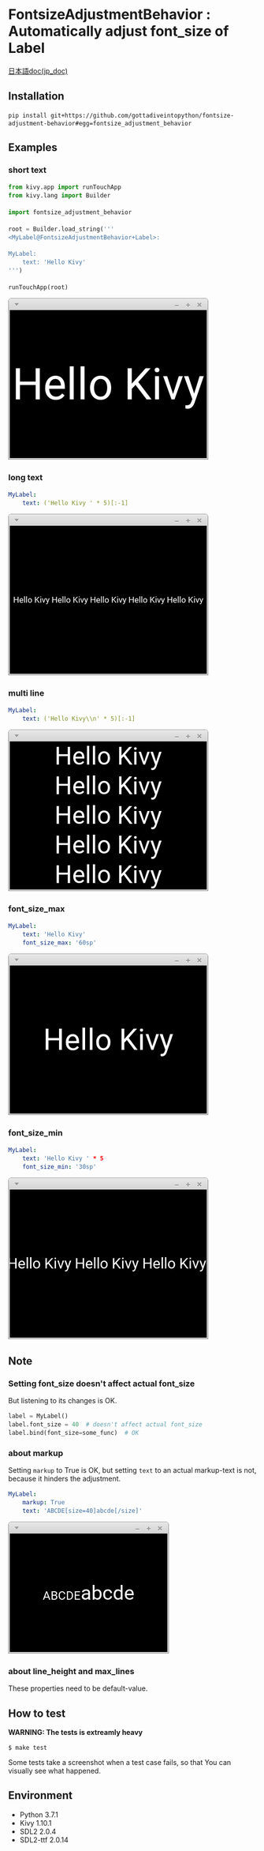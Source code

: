 # FontsizeAdjustmentBehavior : Automatically adjust font_size of Label

[日本語doc(jp_doc)](README_jp.md)

## Installation

```
pip install git+https://github.com/gottadiveintopython/fontsize-adjustment-behavior#egg=fontsize_adjustment_behavior
```

## Examples

### short text

```python
from kivy.app import runTouchApp
from kivy.lang import Builder

import fontsize_adjustment_behavior

root = Builder.load_string('''
<MyLabel@FontsizeAdjustmentBehavior+Label>:

MyLabel:
    text: 'Hello Kivy'
''')

runTouchApp(root)
```

![](screenshot/short_text.png)

### long text

```yaml
MyLabel:
    text: ('Hello Kivy ' * 5)[:-1]
```

![](screenshot/long_text.png)

### multi line

```yaml
MyLabel:
    text: ('Hello Kivy\\n' * 5)[:-1]
```

![](screenshot/multiline.png)

### font_size_max

```yaml
MyLabel:
    text: 'Hello Kivy'
    font_size_max: '60sp'
```

![](screenshot/font_size_max.png)

### font_size_min

```yaml
MyLabel:
    text: 'Hello Kivy ' * 5
    font_size_min: '30sp'
```

![](screenshot/font_size_min.png)

## Note

### Setting font\_size doesn't affect actual font\_size

But listening to its changes is OK.

```python
label = MyLabel()
label.font_size = 40  # doesn't affect actual font_size
label.bind(font_size=some_func)  # OK
```

### about markup

Setting `markup` to True is OK, but setting `text` to an actual markup-text is not, because it hinders the adjustment.

```yaml
MyLabel:
    markup: True
    text: 'ABCDE[size=40]abcde[/size]'
```

![](screenshot/failure_markup.png)

### about line\_height and max\_lines

These properties need to be default-value.


## How to test

**WARNING: The tests is extreamly heavy**

```
$ make test
```

Some tests take a screenshot when a test case fails, so that You can visually see what happened.

## Environment

- Python 3.7.1
- Kivy 1.10.1
- SDL2 2.0.4
- SDL2-ttf 2.0.14
